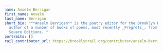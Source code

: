 ```yaml
---
name: Anselm Berrigan
first_name: Anselm
last_name: Berrigan
short_bio: "**Anselm Berrigan** is the poetry editor for the Brooklyn Rail, and
  author of a number of books of poems, most recently _Pregrets_, from Black
  Square Editions. "
portraits: []
rail_contributor_url: https://brooklynrail.org/contributor/anselm-berrigan
---
```

